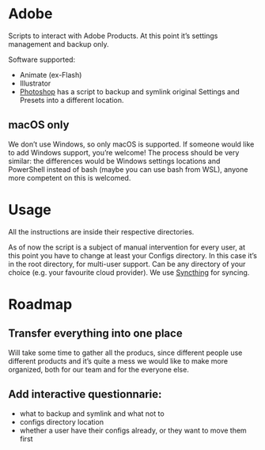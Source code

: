 # Adobe

Scripts to interact with Adobe Products.
At this point it’s settings management and backup only.

Software supported:

- Animate (ex-Flash)
- Illustrator
- [Photoshop](/Photoshop) has a script to backup and symlink original Settings and Presets into a different location.

## macOS only

We don’t use Windows, so only macOS is supported. If someone would like to add Windows support, you’re welcome! The process should be very similar: the differences would be Windows settings locations and PowerShell instead of bash (maybe you can use bash from WSL), anyone more competent on this is welcomed.


# Usage

All the instructions are inside their respective directories.

As of now the script is a subject of manual intervention for every user, at this point you have to change at least your Configs directory. In this case it’s in the root directory, for multi-user support. Can be any directory of your choice (e.g. your favourite cloud provider). We use [Syncthing](https://github.com/syncthing/syncthing) for syncing.


# Roadmap

## Transfer everything into one place

Will take some time to gather all the producs, since different people use different products and it’s quite a mess we would like to make more organized, both for our team and for the everyone else.


## Add interactive questionnarie: 

- what to backup and symlink and what not to
- configs directory location
- whether a user have their configs already, or they want to move them first
